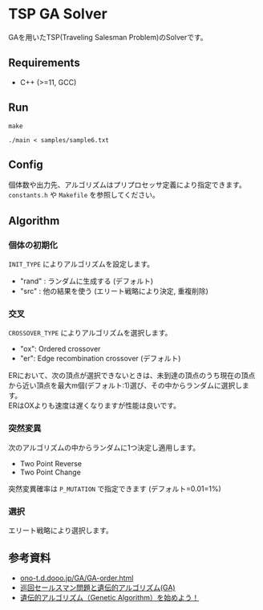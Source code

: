 # TSP GA Solver

GAを用いたTSP(Traveling Salesman Problem)のSolverです。

## Requirements

- C++ (>=11, GCC)

## Run

```
make

./main < samples/sample6.txt
```

## Config

個体数や出力先、アルゴリズムはプリプロセッサ定義により指定できます。  
`constants.h` や `Makefile` を参照してください。

## Algorithm

### 個体の初期化

`INIT_TYPE` によりアルゴリズムを設定します。  

- "rand" : ランダムに生成する (デフォルト)
- "src" : 他の結果を使う (エリート戦略により決定, 重複削除)

### 交叉

`CROSSOVER_TYPE` によりアルゴリズムを選択します。

- "ox": Ordered crossover
- "er": Edge recombination crossover (デフォルト)

ERにおいて、次の頂点が選択できないときは、未到達の頂点のうち現在の頂点から近い頂点を最大m個(デフォルト:1)選び、その中からランダムに選択します。  
ERはOXよりも速度は遅くなりますが性能は良いです。

### 突然変異

次のアルゴリズムの中からランダムに1つ決定し適用します。

- Two Point Reverse
- Two Point Change

突然変異確率は `P_MUTATION` で指定できます (デフォルト=0.01=1%)

### 選択

エリート戦略により選択します。

## 参考資料

- [ono\-t\.d\.dooo\.jp/GA/GA\-order\.html](http://ono-t.d.dooo.jp/GA/GA-order.html)
- [巡回セールスマン問題と遺伝的アルゴリズム\(GA\)](https://www.studiok-i.net/tsp/)
- [遺伝的アルゴリズム（Genetic Algorithm）を始めよう！](https://www.slideshare.net/kzokm/genetic-algorithm-41617242)
